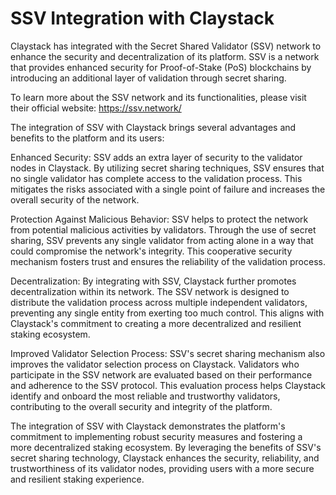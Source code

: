 # SSV Integration with Claystack
Claystack has integrated with the Secret Shared Validator (SSV) network to enhance the security and decentralization of its platform. SSV is a network that provides enhanced security for Proof-of-Stake (PoS) blockchains by introducing an additional layer of validation through secret sharing.

To learn more about the SSV network and its functionalities, please visit their official website: https://ssv.network/

The integration of SSV with Claystack brings several advantages and benefits to the platform and its users:

Enhanced Security: SSV adds an extra layer of security to the validator nodes in Claystack. By utilizing secret sharing techniques, SSV ensures that no single validator has complete access to the validation process. This mitigates the risks associated with a single point of failure and increases the overall security of the network.

Protection Against Malicious Behavior: SSV helps to protect the network from potential malicious activities by validators. Through the use of secret sharing, SSV prevents any single validator from acting alone in a way that could compromise the network's integrity. This cooperative security mechanism fosters trust and ensures the reliability of the validation process.

Decentralization: By integrating with SSV, Claystack further promotes decentralization within its network. The SSV network is designed to distribute the validation process across multiple independent validators, preventing any single entity from exerting too much control. This aligns with Claystack's commitment to creating a more decentralized and resilient staking ecosystem.

Improved Validator Selection Process: SSV's secret sharing mechanism also improves the validator selection process on Claystack. Validators who participate in the SSV network are evaluated based on their performance and adherence to the SSV protocol. This evaluation process helps Claystack identify and onboard the most reliable and trustworthy validators, contributing to the overall security and integrity of the platform.

The integration of SSV with Claystack demonstrates the platform's commitment to implementing robust security measures and fostering a more decentralized staking ecosystem. By leveraging the benefits of SSV's secret sharing technology, Claystack enhances the security, reliability, and trustworthiness of its validator nodes, providing users with a more secure and resilient staking experience.